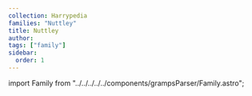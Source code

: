 ```yaml
---
collection: Harrypedia
families: "Nuttley"
title: Nuttley
author: 
tags: ["family"]
sidebar:
  order: 1
---
```

import Family from "../../../../../components/grampsParser/Family.astro";

<Family surn={frontmatter.surn} />

